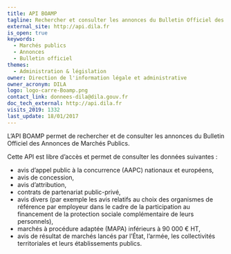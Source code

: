```yaml
---
title: API BOAMP
tagline: Rechercher et consulter les annonces du Bulletin Officiel des Annonces de Marchés Publics
external_site: http://api.dila.fr
is_open: true
keywords:
  - Marchés publics
  - Annonces
  - Bulletin officiel
themes:
  - Administration & législation
owner: Direction de l'information légale et administrative
owner_acronym: DILA
logo: logo-carre-Boamp.png
contact_link: donnees-dila@dila.gouv.fr
doc_tech_external: http://api.dila.fr
visits_2019: 1332
last_update: 18/01/2017
---
```


L’API BOAMP permet de rechercher et de consulter les annonces du Bulletin Officiel des Annonces de Marchés Publics.

Cette API est libre d’accès et permet de consulter les données suivantes :

- avis d’appel public à la concurrence (AAPC) nationaux et européens,
- avis de concession,
- avis d’attribution,
- contrats de partenariat public-privé,
- avis divers (par exemple les avis relatifs au choix des organismes de référence par employeur dans le cadre de la participation au financement de la protection sociale complémentaire de leurs personnels),
- marchés à procédure adaptée (MAPA) inférieurs à 90 000 € HT,
- avis de résultat de marchés lancés par l’État, l’armée, les collectivités territoriales et leurs établissements publics.
